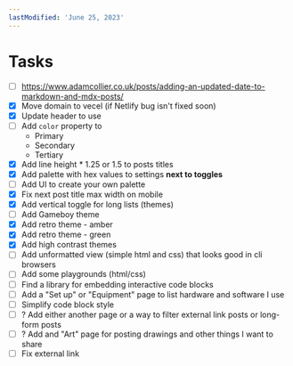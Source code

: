 ```yaml
---
lastModified: 'June 25, 2023'
---
```


# Tasks

-   [ ] https://www.adamcollier.co.uk/posts/adding-an-updated-date-to-markdown-and-mdx-posts/
-   [x] Move domain to vecel (if Netlify bug isn't fixed soon)
-   [x] Update header to use <LinkCtr />
-   [ ] Add `color` property to <LinkCtr />
    -   Primary
    -   Secondary
    -   Tertiary
-   [x] Add line height \* 1.25 or 1.5 to posts titles
-   [x] Add palette with hex values to settings **next to toggles**
-   [ ] Add UI to create your own palette
-   [x] Fix next post title max width on mobile
-   [x] Add vertical toggle for long lists (themes)
-   [ ] Add Gameboy theme
-   [x] Add retro theme - amber
-   [x] Add retro theme - green
-   [x] Add high contrast themes
-   [ ] Add unformatted view (simple html and css) that looks good in cli browsers
-   [ ] Add some playgrounds (html/css)
-   [ ] Find a library for embedding interactive code blocks
-   [ ] Add a "Set up" or "Equipment" page to list hardware and software I use
-   [ ] Simplify code block style
-   [ ] ? Add either another page or a way to filter external link posts or long-form posts
-   [ ] ? Add and "Art" page for posting drawings and other things I want to share
-   [ ] Fix external link
